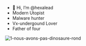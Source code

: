 - 👋 Hi, I’m @hexalead
- Modern Utopist
- Malware hunter
- Vx-undergound Lover 
- Father of four 


![1-nous-avons-pas-dinosaure-rond](https://user-images.githubusercontent.com/112569890/191686883-7a83cc61-8dd0-4963-8b61-64b73155e0ec.png)

